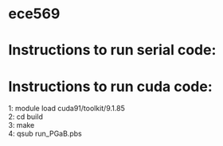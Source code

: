 # ece569

# Instructions to run serial code:



# Instructions to run cuda code:
1: module load cuda91/toolkit/9.1.85   
2: cd build  
3: make  
4: qsub run_PGaB.pbs  
